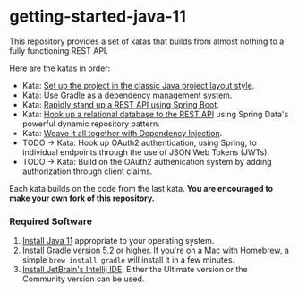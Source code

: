# getting-started-java-11
This repository provides a set of katas that builds from almost nothing to a fully functioning REST API.

Here are the katas in order:
  - Kata: [Set up the project in the classic Java project layout style](docs/kata.project_layout.md).
  - Kata: [Use Gradle as a dependency management system](docs/kata.dependency_management.md).
  - Kata: [Rapidly stand up a REST API using Spring Boot](docs/kata.spring_boot_fast.md).
  - Kata: [Hook up a relational database to the REST API](docs/kata.hook_up_rds.md) using Spring Data's powerful dynamic repository pattern.
  - Kata: [Weave it all together with Dependency Injection](docs/kata.dependency_injection.md).
  - TODO -> Kata: Hook up OAuth2 authentication, using Spring, to individual endpoints through the use of JSON Web Tokens (JWTs).
  - TODO -> Kata: Build on the OAuth2 authenication system by adding authorization through client claims.

Each kata builds on the code from the last kata.  **You are encouraged to make your own fork of this repository.**

### Required Software

1. [Install Java 11](https://www.oracle.com/technetwork/java/javase/downloads/index.html) appropriate to your operating system.
2. [Install Gradle version 5.2 or higher](https://gradle.org/install/#manually).  If you're on a Mac with Homebrew, a simple `brew install gradle` will install it in a few minutes.
3. [Install JetBrain's Intellij IDE](https://www.jetbrains.com/idea/download/).  Either the Ultimate version or the Community version can be used.
